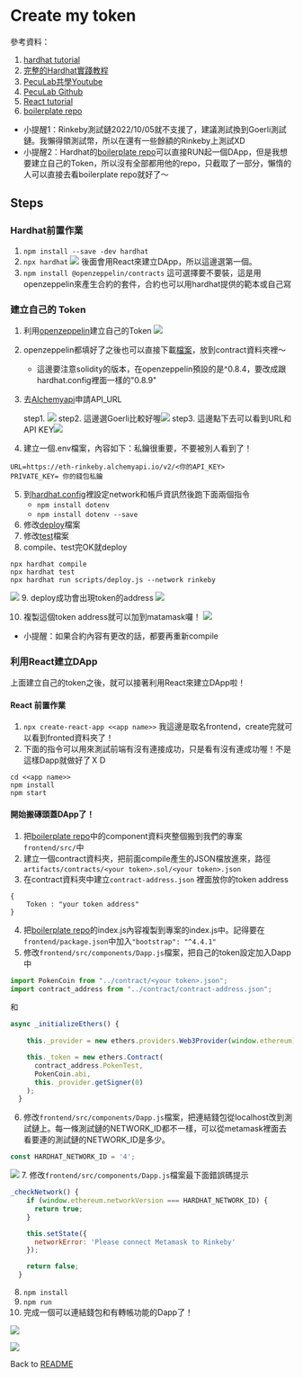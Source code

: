 # Create my token

參考資料：
1. [hardhat tutorial](https://hardhat.org/tutorial)
2. [完整的Hardhat實踐教程](https://medium.com/my-blockchain-development-daily-journey/%E5%AE%8C%E6%95%B4%E7%9A%84hardhat%E5%AF%A6%E8%B8%90%E6%95%99%E7%A8%8B-a9b005aa4c12)
3. [PecuLab共學Youtube](https://youtu.be/0rlY6WUtrAY)
4. [PecuLab Github](https://github.com/pecu/PecuLab4SEP)
5. [React tutorial](https://create-react-app.dev/docs/getting-started)
6. [boilerplate repo](https://github.com/NomicFoundation/hardhat-boilerplate)

* 小提醒1：Rinkeby測試鏈2022/10/05就不支援了，建議測試換到Goerli測試鏈。我懶得領測試幣，所以在還有一些餘額的Rinkeby上測試XD
* 小提醒2：Hardhat的[boilerplate repo](https://github.com/NomicFoundation/hardhat-boilerplate)可以直接RUN起一個DApp，但是我想要建立自己的Token，所以沒有全部都用他的repo，只截取了一部分，懶惰的人可以直接去看boilerplate repo就好了～

## Steps
### Hardhat前置作業
1. `npm install --save -dev hardhat`
2. `npx hardhat` 
![](images/hardhat_init.png)
後面會用React來建立DApp，所以這邊選第一個。
3. `npm install @openzeppelin/contracts`
這可選擇要不要裝，這是用openzeppelin來產生合約的套件，合約也可以用hardhat提供的範本或自己寫

### 建立自己的 Token
1. 利用[openzeppelin](https://docs.openzeppelin.com/contracts/4.x/wizard)建立自己的Token
![](images/openzepplin.png)
2. openzeppelin都填好了之後也可以直接下載[檔案](hardhat/contracts/PokenTest.sol)，放到contract資料夾裡～
    * 這邊要注意solidity的版本，在openzeppelin預設的是^0.8.4，要改成跟hardhat.config裡面一樣的"0.8.9"
3. 去[Alchemyapi](https://dashboard.alchemyapi.io/)申請API_URL

    step1. ![](images/API_step1.png)
    step2. 這邊選Goerli比較好喔![](images/API_step2.png)
    step3. 這邊點下去可以看到URL和API KEY![](images/API_step3.png)

4. 建立一個.env檔案，內容如下：私鑰很重要，不要被別人看到了！
```
URL=https://eth-rinkeby.alchemyapi.io/v2/<你的API_KEY>
PRIVATE_KEY= 你的錢包私鑰
```
5. 到[hardhat.config](hardhat/hardhat.config.js)裡設定network和帳戶資訊然後跑下面兩個指令
    * `npm install dotenv`
    * `npm install dotenv --save`
6. 修改[deploy](hardhat/scripts/deploy.js)檔案
7. 修改[test](hardhat/test/Test.js)檔案
8. compile、test完OK就deploy
```
npx hardhat compile
npx hardhat test
npx hardhat run scripts/deploy.js --network rinkeby
```
![](images/test_success.png)
9. deploy成功會出現token的address
![](images/deploy_success.png) 

10. 複製這個token address就可以加到matamask囉！
![](images/matamask.png)

* 小提醒：如果合約內容有更改的話，都要再重新compile

### 利用React建立DApp
上面建立自己的token之後，就可以接著利用React來建立DApp啦！

#### React 前置作業

1. `npx create-react-app <<app name>>` 我這邊是取名frontend，create完就可以看到fronted資料夾了！
2. 下面的指令可以用來測試前端有沒有連接成功，只是看有沒有連成功喔！不是這樣Dapp就做好了ＸＤ
```
cd <<app name>>
npm install
npm start
```

#### 開始搬磚頭蓋DApp了！

1. 把[boilerplate repo](https://github.com/NomicFoundation/hardhat-boilerplate)中的component資料夾整個搬到我們的專案`frontend/src/`中
2. 建立一個contract資料夾，把前面compile產生的JSON檔放進來，路徑`artifacts/contracts/<your token>.sol/<your token>.json`
3. 在contract資料夾中建立`contract-address.json` 裡面放你的token address
```
{
    Token : "your token address"
}
```
4. 把[boilerplate repo](https://github.com/NomicFoundation/hardhat-boilerplate)的index.js內容複製到專案的index.js中。記得要在`frontend/package.json`中加入`"bootstrap": "^4.4.1"`
5. 修改`frontend/src/components/Dapp.js`檔案，把自己的token設定加入Dapp中
```javascript
import PokenCoin from "../contract/<your token>.json";
import contract_address from "../contract/contract-address.json";
```
和
```javascript
async _initializeEthers() {
    
    this._provider = new ethers.providers.Web3Provider(window.ethereum);

    this._token = new ethers.Contract(
      contract_address.PokenTest,
      PokenCoin.abi,
      this._provider.getSigner(0)
    );
  }

```
6. 修改`frontend/src/components/Dapp.js`檔案，把連結錢包從localhost改到測試鏈上。每一條測試鏈的NETWORK_ID都不一樣，可以從metamask裡面去看要連的測試鏈的NETWORK_ID是多少。
```javascript
const HARDHAT_NETWORK_ID = '4';
```

![](images/testnet_id.png) 
7. 修改`frontend/src/components/Dapp.js`檔案最下面錯誤碼提示
```javascript
_checkNetwork() {
    if (window.ethereum.networkVersion === HARDHAT_NETWORK_ID) {
      return true;
    }

    this.setState({ 
      networkError: 'Please connect Metamask to Rinkeby'
    });

    return false;
  }
```

8. `npm install`
9. `npm run`
10. 完成一個可以連結錢包和有轉帳功能的Dapp了！

![](images/Dapp_index.png)

![](images/transfer.png)

Back to [README](README.md)
